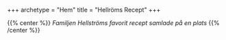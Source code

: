 +++
archetype = "Hem"
title = "Hellröms Recept"
+++

{{% center %}} *Familjen Hellströms favorit recept samlade på en plats* {{% /center %}}

